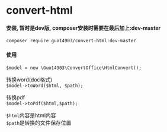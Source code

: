 # convert-html
#### 安装, 暂时是dev版, composer安装时需要在最后加上:dev-master
`composer require guo14903/convert-html:dev-master`
#### 使用
`$model = new \Guo14903\ConvertOffice\HtmlConvert();` 
  
  转换word(doc格式)  
`$model->toWord($html, $path);` 
  
  转换pdf  
`$model->toPdf($html,$path);` 
   
`$html`内容是html内容  
`$path`是转换的文件保存位置



